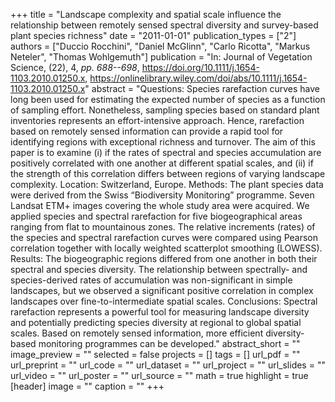 +++
title = "Landscape complexity and spatial scale influence the relationship between remotely sensed spectral diversity and survey-based plant species richness"
date = "2011-01-01"
publication_types = ["2"]
authors = ["Duccio Rocchini", "Daniel McGlinn", "Carlo Ricotta", "Markus Neteler", "Thomas Wohlgemuth"]
publication = "In: Journal of Vegetation Science, (22), 4, _pp. 688--698_, https://doi.org/10.1111/j.1654-1103.2010.01250.x, https://onlinelibrary.wiley.com/doi/abs/10.1111/j.1654-1103.2010.01250.x"
abstract = "Questions: Species rarefaction curves have long been used for estimating the expected number of species as a function of sampling effort. Nonetheless, sampling species based on standard plant inventories represents an effort-intensive approach. Hence, rarefaction based on remotely sensed information can provide a rapid tool for identifying regions with exceptional richness and turnover. The aim of this paper is to examine (i) if the rates of spectral and species accumulation are positively correlated with one another at different spatial scales, and (ii) if the strength of this correlation differs between regions of varying landscape complexity. Location: Switzerland, Europe. Methods: The plant species data were derived from the Swiss “Biodiversity Monitoring” programme. Seven Landsat ETM+ images covering the whole study area were acquired. We applied species and spectral rarefaction for five biogeographical areas ranging from flat to mountainous zones. The relative increments (rates) of the species and spectral rarefaction curves were compared using Pearson correlation together with locally weighted scatterplot smoothing (LOWESS). Results: The biogeographic regions differed from one another in both their spectral and species diversity. The relationship between spectrally- and species-derived rates of accumulation was non-significant in simple landscapes, but we observed a significant positive correlation in complex landscapes over fine-to-intermediate spatial scales. Conclusions: Spectral rarefaction represents a powerful tool for measuring landscape diversity and potentially predicting species diversity at regional to global spatial scales. Based on remotely sensed information, more efficient diversity-based monitoring programmes can be developed."
abstract_short = ""
image_preview = ""
selected = false
projects = []
tags = []
url_pdf = ""
url_preprint = ""
url_code = ""
url_dataset = ""
url_project = ""
url_slides = ""
url_video = ""
url_poster = ""
url_source = ""
math = true
highlight = true
[header]
image = ""
caption = ""
+++
